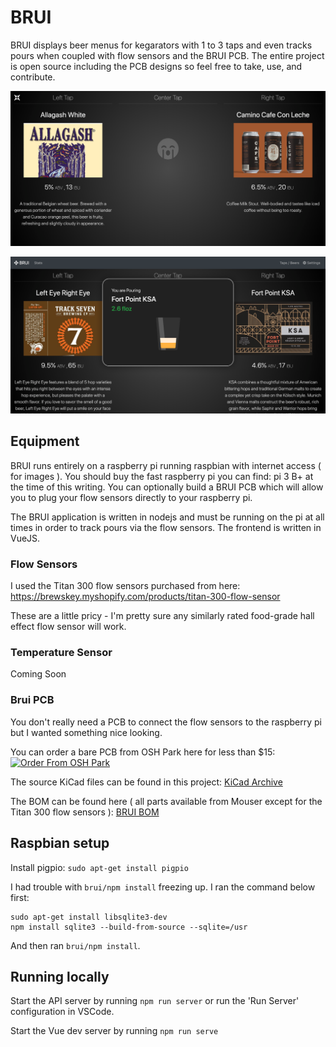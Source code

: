 # BRUI

BRUI displays beer menus for kegarators with 1 to 3 taps and even tracks pours when coupled with flow sensors and the BRUI PCB. The entire project is open source including the PCB designs so feel free to take, use, and contribute.

![BRUI Menu](assets/brui-menu.png)

![BRUI Pour Tracking](assets/brui-pouring.png)


## Equipment

BRUI runs entirely on a raspberry pi running raspbian with internet access ( for images ). You should buy the fast raspberry pi you can find: pi 3 B+ at the time of this writing. You can optionally build a BRUI PCB which will allow you to plug your flow sensors directly to your raspberry pi.

The BRUI application is written in nodejs and must be running on the pi at all times in order to track pours via the flow sensors. The frontend is written in VueJS.

### Flow Sensors

I used the Titan 300 flow sensors purchased from here:
https://brewskey.myshopify.com/products/titan-300-flow-sensor

These are a little pricy - I'm pretty sure any similarly rated food-grade hall effect flow sensor will work.

### Temperature Sensor

Coming Soon


### Brui PCB

You don't really need a PCB to connect the flow sensors to the raspberry pi but I wanted something nice looking.

You can order a bare PCB from OSH Park here for less than $15:
[![Order From OSH Park](https://oshpark.com/assets/badge-5b7ec47045b78aef6eb9d83b3bac6b1920de805e9a0c227658eac6e19a045b9c.png)](https://oshpark.com/shared_projects/nq7zyTg5)

The source KiCad files can be found in this project:
[KiCad Archive](/hardware/Brui-PCB-KiCad.zip)

The BOM can be found here ( all parts available from Mouser except for the Titan 300 flow sensors ):
[BRUI BOM](/hardware/bom.md)


## Raspbian setup

Install pigpio: `sudo apt-get install pigpio`

I had trouble with `brui/npm install` freezing up. I ran the command below first:

```
sudo apt-get install libsqlite3-dev
npm install sqlite3 --build-from-source --sqlite=/usr
```

And then ran `brui/npm install`.


## Running locally

Start the API server by running `npm run server` or run the 'Run Server' configuration in VSCode.

Start the Vue dev server by running `npm run serve`
